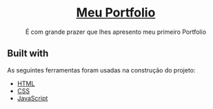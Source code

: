 <h1 align="center">
    <a href="">Meu Portfolio</a>
</h1>
<p align="center">É com grande prazer que lhes apresento meu primeiro Portfolio</p>


## Built with

As seguintes ferramentas foram usadas na construção do projeto:

- [HTML](https://expo.io/)
- [CSS](https://nodejs.org/en/)
- [JavaScript](https://pt-br.reactjs.org/)

